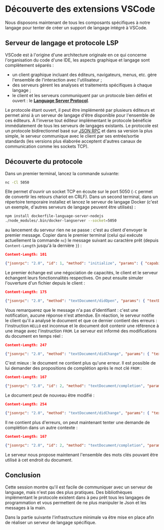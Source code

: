 # Découverte des extensions VSCode

Nous disposons maintenant de tous les composants spécifiques à notre langage pour tenter
de créer un support de langage intégré à VSCode.

## Serveur de langage et protocole LSP

VSCode est à l'origine d'une architecture originale en ce qui concerne l'organisation du code
d'une IDE, les aspects graphique et langage sont complètement séparés :
* un client graphique incluant des éditeurs, navigateurs, menus, etc. gère l'ensemble de l'interaction avec l'utilisateur ;
* des serveurs gèrent les analyses et traitements spécifiques à chaque langage ;
* le client et les serveurs communiquent par un protocole bien défini et ouvert : le
  [**Language Server Protocol**](https://microsoft.github.io/language-server-protocol/).

Le protocole étant ouvert, il peut être implémenté par plusieurs éditeurs et permet ainsi à 
un serveur de langage d'être disponible pour l'ensemble de ces éditeurs. À l'inverse tout éditeur
implémentant le protocole bénéficie immédiatement de tous les serveurs de langages existants.
Le protocole est un protocole bidirectionnel basé sur [JSON RPC](https://en.wikipedia.org/wiki/JSON-RPC) et
dans sa version la plus simple, le serveur communique avec le client par ses entrée/sortie standards
(les versions plus élaborée acceptent d'autres canaux de communication comme les sockets TCP).

## Découverte du protocole

Dans un premier terminal, lancez la commande suivante:
```bash
nc -Cl 5050
```

Elle permet d'ouvrir un socket TCP en écoute sur le port 5050 (`-C` permet de convertir les retours chariot en CRLF).
Dans un second terminal, dans un répertoire temporaire installez et lancez le serveur de langage Docker
(c'est un exemple, d'autres serveurs de langage peuvent être utilisés) :
```bash
npm install dockerfile-language-server-nodejs
./node_modules/.bin/docker-langserver --socket=5050
```

au lancement du serveur rien ne se passe : c'est au client d'envoyer le premier message. Copier dans le premier terminal
(celui qui exécute actuellement la commande `nc`) le message suivant au caractère prêt (depuis `Content-Length` jusqu'à la dernière `}`) :
```json
Content-Length: 101

{"jsonrpc": "2.0", "id": 1, "method": "initialize", "params": { "capabilities": {"workspace": {}}}}
```

Le premier échange est une négociation de capacités, le client et le serveur échangent leurs fonctionnalités respectives.
On peut ensuite simuler l'ouverture d'un fichier depuis le client :
```json
Content-Length: 175

{"jsonrpc": "2.0", "method": "textDocument/didOpen", "params": { "textDocument": {"uri":"file:///tmp/Dockerfile","languageId":"dockerfile","version":1,"text":"HELLO tutu"}}}
```

Vous remarquerez que le message n'a pas d'identifiant : c'est une notification, aucune réponse n'est attendue. En réaction,
le serveur notifie le client qu'il a analysé le document et que ce dernier contient des erreurs : l'instruction `HELLO` est inconnue
et le document doit contenir une référence à une image avec l'instruction `FROM`. Le serveur est informé des modifications du document
en temps réel : 

```json
Content-Length: 247

{"jsonrpc": "2.0", "method": "textDocument/didChange", "params": { "textDocument": {"uri":"file:///tmp/Dockerfile","version":2}, "contentChanges": [{"range": {"start":{"line":0,"character":0},"end":{"line":0,"character":10}}, "text": "FROM "}]}}
```

C'est mieux : le document ne contient plus qu'une erreur. Il est possible de lui demander des propositions de complétion après le mot clé `FROM` :

```json
Content-Length: 167

{"jsonrpc": "2.0", "id": 2, "method": "textDocument/completion", "params": { "textDocument": {"uri":"file:///tmp/Dockerfile"}, "position": {"line":0,"character":5}}}
```

Le document peut de nouveau être modifié :

```json
Content-Length: 254

{"jsonrpc": "2.0", "method": "textDocument/didChange", "params": { "textDocument": {"uri":"file:///tmp/Dockerfile","version":2}, "contentChanges": [{"range": {"start":{"line":0,"character":0},"end":{"line":0,"character":10}}, "text": "FROM hello\n"}]}}
```

Il ne contient plus d'erreurs, on peut maintenant tenter une demande de complétion dans un autre contexte :

```json
Content-Length: 167

{"jsonrpc": "2.0", "id": 2, "method": "textDocument/completion", "params": { "textDocument": {"uri":"file:///tmp/Dockerfile"}, "position": {"line":1,"character":0}}}
```

Le serveur nous propose maintenant l'ensemble des mots clés pouvant être utilisé à cet endroit du document.

## Conclusion

Cette session montre qu'il est facile de communiquer avec un serveur de language, mais n'est pas des plus pratiques.
Des bibliothèques implémentant le protocole existent dans à peu prêt tous les langages de programmation et vous permettent
de ne plus manipuler le Json et les messages à la main.

Dans la partie suivante l'infrastructure minimale va être mise en place afin de réaliser un serveur de langage spécifique.